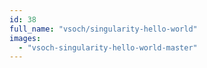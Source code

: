 ```yaml
---
id: 38
full_name: "vsoch/singularity-hello-world"
images: 
  - "vsoch-singularity-hello-world-master"
---
```

